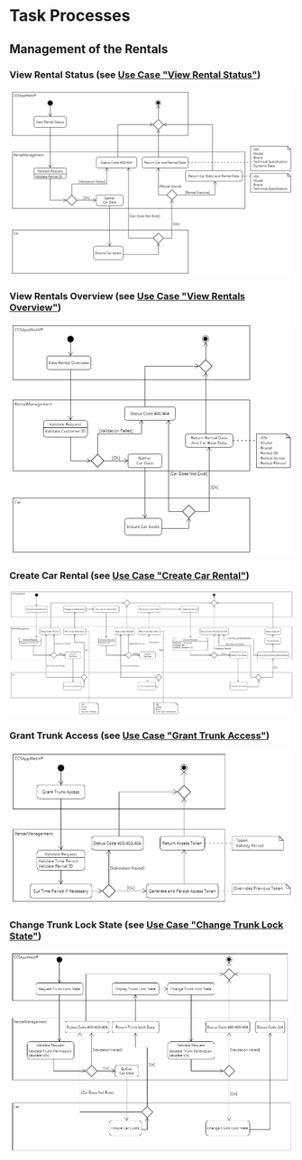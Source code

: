 # Task Processes

## Management of the Rentals

### View Rental Status (see [Use Case "View Rental Status"](https://git.scc.kit.edu/cm-tm/cm-team/projectwork/pse/0-doc-ccs-app-v-2/-/blob/main/pages/use_case_view_rental_status.md))

![](../figures/task_process_view_rental_status.png)

### View Rentals Overview (see [Use Case "View Rentals Overview"](https://git.scc.kit.edu/cm-tm/cm-team/projectwork/pse/0-doc-ccs-app-v-2/-/blob/main/pages/use_case_view_rental_overview.md))

![](../figures/task_process_view_rentals_overview.png)

### Create Car Rental (see [Use Case "Create Car Rental"](https://git.scc.kit.edu/cm-tm/cm-team/projectwork/pse/0-doc-ccs-app-v-2/-/blob/main/pages/use_case_create_car_rental.md))

![](../figures/task_process_create_car_rental.png)

### Grant Trunk Access (see [Use Case "Grant Trunk Access"](https://git.scc.kit.edu/cm-tm/cm-team/projectwork/pse/0-doc-ccs-app-v-2/-/blob/main/pages/use_case_grant_trunk_access.md))

![](../figures/task_process_grant_trunk_access.png)

### Change Trunk Lock State (see [Use Case "Change Trunk Lock State"](https://git.scc.kit.edu/cm-tm/cm-team/projectwork/pse/0-doc-ccs-app-v-2/-/blob/main/pages/use_case_change_trunk_lock_state.md))

![](../figures/task_process_change_trunk_state.png)
